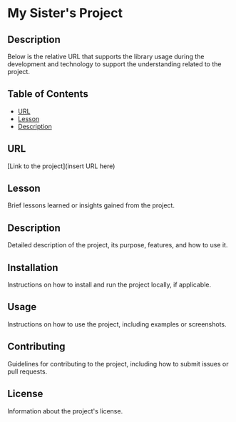# My Sister's Project

## Description
Below is the relative URL that supports the library usage during the development and technology to support the understanding related to the project.

## Table of Contents
- [URL](#url)
- [Lesson](#lesson)
- [Description](#description)

## URL
[Link to the project](insert URL here)

## Lesson
Brief lessons learned or insights gained from the project.

## Description
Detailed description of the project, its purpose, features, and how to use it.

## Installation
Instructions on how to install and run the project locally, if applicable.

## Usage
Instructions on how to use the project, including examples or screenshots.

## Contributing
Guidelines for contributing to the project, including how to submit issues or pull requests.

## License
Information about the project's license.
